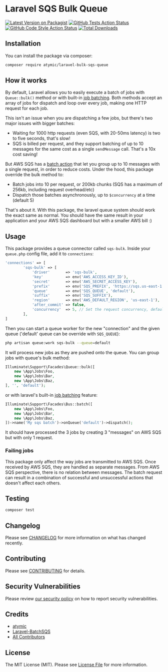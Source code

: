 # Laravel SQS Bulk Queue

[![Latest Version on Packagist](https://img.shields.io/packagist/v/atymic/laravel-bulk-sqs-queue.svg?style=flat-square)](https://packagist.org/packages/atymic/laravel-bulk-sqs-queue)
[![GitHub Tests Action Status](https://img.shields.io/github/workflow/status/atymic/laravel-bulk-sqs-queue/run-tests?label=tests)](https://github.com/atymic/laravel-bulk-sqs-queue/actions?query=workflow%3Arun-tests+branch%3Amain)
[![GitHub Code Style Action Status](https://img.shields.io/github/workflow/status/atymic/laravel-bulk-sqs-queue/Check%20&%20fix%20styling?label=code%20style)](https://github.com/atymic/laravel-bulk-sqs-queue/actions?query=workflow%3A"Check+%26+fix+styling"+branch%3Amain)
[![Total Downloads](https://img.shields.io/packagist/dt/atymic/laravel-bulk-sqs-queue.svg?style=flat-square)](https://packagist.org/packages/atymic/laravel-bulk-sqs-queue)

## Installation

You can install the package via composer:

```bash
composer require atymic/laravel-bulk-sqs-queue
```

## How it works

By default, Laravel allows you to easily execute a batch of jobs with `Queue::bulk()` method or with built-in [job batching](https://laravel.com/docs/master/queues#job-batching). Both methods accept an array of jobs for dispatch and loop over every job, making one HTTP request for each job.

This isn't an issue when you are dispatching a few jobs, but there's two major issues with bigger batches:

- Waiting for 1000 http requests (even SQS, with 20-50ms latency) is two to five seconds, that's slow!
- SQS is billed per request, and they support batching of up to 10 messages for the same cost as a single `sendMessage` call. That's a 10x cost saving!

But AWS SQS has a [batch action](https://docs.aws.amazon.com/AWSSimpleQueueService/latest/SQSDeveloperGuide/sqs-batch-api-actions.html) that let you group up to 10 messages with a single request, in order to reduce costs. Under the hood, this package override the bulk method to:

- Batch jobs into 10 per request, or 200kb chunks (SQS has a maximum of 256kb, including request overhead/etc)
- Dispatch those batches asynchronously, up to `$concurrency` at a time (default 5)

That's about it. With this package, the laravel queue system should work the exact same as normal. You should have the same result in your application and your AWS SQS dashboard but with a smaller AWS bill :)

## Usage

This package provides a queue connector called `sqs-bulk`. Inside your `queue.php` config file, add it to `connections`:

```php
'connections' => [
        'sqs-bulk' => [
            'driver'       => 'sqs-bulk',
            'key'          => env('AWS_ACCESS_KEY_ID'),
            'secret'       => env('AWS_SECRET_ACCESS_KEY'),
            'prefix'       => env('SQS_PREFIX', 'https://sqs.us-east-1.amazonaws.com/your-account-id'),
            'queue'        => env('SQS_QUEUE', 'default'),
            'suffix'       => env('SQS_SUFFIX'),
            'region'       => env('AWS_DEFAULT_REGION', 'us-east-1'),
            'after_commit' => false,
            'concurrency'  => 5, // Set the request concurrency, defaults to 5
        ],
]
```

Then you can start a queue worker for the new "connection" and the given queue ('default' queue can be override with `SQS_QUEUE`):

```bash
php artisan queue:work sqs-bulk --queue=default
```

It will process new jobs as they are pushed onto the queue. You can group jobs with queue's bulk method:

```php
Illuminate\Support\Facades\Queue::bulk([
    new \App\Jobs\Foo,
    new \App\Jobs\Bar,
    new \App\Jobs\Baz,
], '', 'default');
```

or with laravel's built-in [job batching](https://laravel.com/docs/master/queues#job-batching) feature:

```php
Illuminate\Support\Facades\Bus::batch([                                                                                                                                           new \App\Jobs\JobToto,                                                                                                                                 new \App\Jobs\JobToto,                                                                                                                             ])->dispatch();
    new \App\Jobs\Foo,
    new \App\Jobs\Bar,
    new \App\Jobs\Baz,
])->name('My sqs batch')->onQueue('default')->dispatch();
```

It should have processed the 3 jobs by creating 3 "messages" on AWS SQS but with only 1 request.

### Failing jobs

This package only affect the way jobs are transmitted to AWS SQS. Once received by AWS SQS, they are handled as separate messages. From AWS SQS perspective, there is no relation between messages. The batch request can result in a combination of successful and unsuccessful actions that doesn't affect each others.

## Testing

```bash
composer test
```

## Changelog

Please see [CHANGELOG](CHANGELOG.md) for more information on what has changed recently.

## Contributing

Please see [CONTRIBUTING](.github/CONTRIBUTING.md) for details.

## Security Vulnerabilities

Please review [our security policy](../../security/policy) on how to report security vulnerabilities.

## Credits

- [atymic](https://github.com/atymic)
- [Laravel-BatchSQS](https://github.com/CoInvestor/Laravel-BatchSQS)
- [All Contributors](../../contributors)

## License

The MIT License (MIT). Please see [License File](LICENSE.md) for more information.
